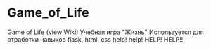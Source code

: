 # Game_of_Life
Game of Life (view Wiki)
Учебная игра "Жизнь" 
Используется для отработки навыков flask, html, css
help!
help!
HELP!
HELP!!!
